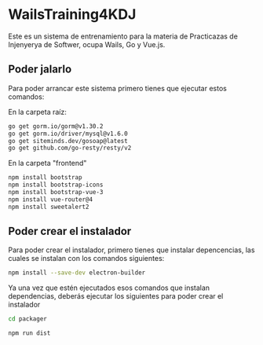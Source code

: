 # WailsTraining4KDJ
Este es un sistema de entrenamiento para la materia de Practicazas de Injenyerya de Softwer, ocupa Wails, Go y Vue.js.

## Poder jalarlo
Para poder arrancar este sistema primero tienes que ejecutar estos comandos:

En la carpeta raíz:
```bash
go get gorm.io/gorm@v1.30.2
go get gorm.io/driver/mysql@v1.6.0
go get siteminds.dev/gosoap@latest
go get github.com/go-resty/resty/v2
```

En la carpeta "frontend"
```bash
npm install bootstrap
npm install bootstrap-icons
npm install bootstrap-vue-3
npm install vue-router@4
npm install sweetalert2
```

## Poder crear el instalador
Para poder crear el instalador, primero tienes que instalar depencencias, las cuales se instalan con los comandos siguientes:
```bash
npm install --save-dev electron-builder
```

Ya una vez que estén ejecutados esos comandos que instalan dependencias, deberás ejecutar los siguientes para poder crear el instalador
```bash
cd packager
```
```bash
npm run dist
```
